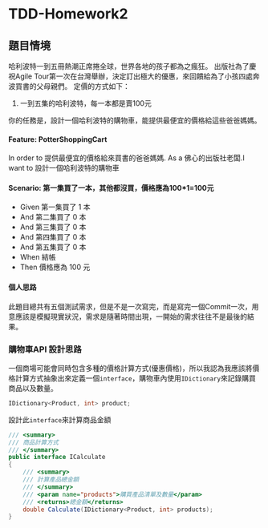 # TDD-Homework2

## 題目情境
哈利波特一到五冊熱潮正席捲全球，世界各地的孩子都為之瘋狂。
出版社為了慶祝Agile Tour第一次在台灣舉辦，決定訂出極大的優惠，來回饋給為了小孩四處奔波買書的父母親們。
定價的方式如下：

1. 一到五集的哈利波特，每一本都是賣100元  

你的任務是，設計一個哈利波特的購物車，能提供最便宜的價格給這些爸爸媽媽。

#### Feature: PotterShoppingCart  
In order to 提供最便宜的價格給來買書的爸爸媽媽. As a 佛心的出版社老闆.I want to 設計一個哈利波特的購物車

#### Scenario: 第一集買了一本，其他都沒買，價格應為100*1=100元
- Given 第一集買了 1 本
- And 第二集買了 0 本
- And 第三集買了 0 本
- And 第四集買了 0 本
- And 第五集買了 0 本
- When 結帳
- Then 價格應為 100 元


#### 個人思路
此題目總共有五個測試需求，但是不是一次寫完，而是寫完一個Commit一次，用意應該是模擬現實狀況，需求是隨著時間出現，一開始的需求往往不是最後的結果。  

### 購物車API 設計思路  
一個商場可能會同時包含多種的價格計算方式(優惠價格)，所以我認為我應該將價格計算方式抽象出來定義一個```interface```，購物車內使用```IDictionary```來記錄購買商品以及數量。
```c#
IDictionary<Product, int> product;
```
設計此```interface```來計算商品金額  
```c#
/// <summary>  
/// 商品計算方式  
/// </summary>  
public interface ICalculate  
{  
    /// <summary>  
    /// 計算產品總金額  
    /// </summary>  
    /// <param name="products">購買產品清單及數量</param>  
    /// <returns>總金額</returns>  
    double Calculate(IDictionary<Product, int> products);  
}  
```